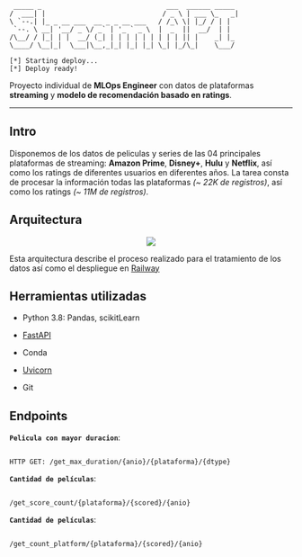 ```plaintext
 _____ _                               ___  ______ _____ 
/  ___| |                             / _ \ | ___ \_   _|
\ `--.| |_ _ __ ___  __ _ _ __ ___   / /_\ \| |_/ / | |  
 `--. \ __| '__/ _ \/ _` | '_ ` _ \  |  _  ||  __/  | |  
/\__/ / |_| | |  __/ (_| | | | | | | | | | || |    _| |_ 
\____/ \__|_|  \___|\__,_|_| |_| |_| \_| |_/\_|    \___/ 

[*] Starting deploy...
[*] Deploy ready!
```

Proyecto individual de **MLOps Engineer** con datos de plataformas **streaming** y **modelo de recomendación basado en ratings**.



---



## Intro



Disponemos de los datos de peliculas y series de las 04 principales plataformas de streaming: **Amazon Prime**, **Disney+**, **Hulu** y **Netflix**, así como los ratings de diferentes usuarios en diferentes años. La tarea consta de procesar la información todas las plataformas *(~ 22K de registros)*, así como los ratings *(~ 11M de registros)*.



## Arquitectura



 <p align=center><img src=https://lh3.googleusercontent.com/drive-viewer/AAOQEOSoO4yhBDiT6_7J33K-aMExYdvDinKR7ZYnO5R_RaCkbcFI-GVcZebbEiImS3bvDhcJob1krNHTbT1Wj4FQ3foJAMotAw=s2560><p>



Esta arquitectura describe el proceso realizado para el tratamiento de los datos así como el despliegue en <a href=https://railway.app/>Railway</a>



## Herramientas utilizadas



+ Python 3.8: Pandas, scikitLearn

+ <a href=https://fastapi.tiangolo.com/>FastAPI</a>

+ Conda

+ <a href=https://www.uvicorn.org/>Uvicorn</a>

+ Git



## Endpoints



**`Pelicula con mayor duracion`**:

```curl

HTTP GET: /get_max_duration/{anio}/{plataforma}/{dtype}

```

**`Cantidad de películas`**:

```curl

/get_score_count/{plataforma}/{scored}/{anio}

```

**`Cantidad de películas`**:

```curl

/get_count_platform/{plataforma}/{scored}/{anio}

```


